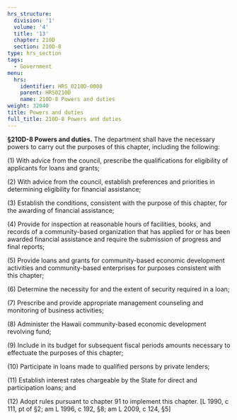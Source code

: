 ```yaml
---
hrs_structure:
  division: '1'
  volume: '4'
  title: '13'
  chapter: 210D
  section: 210D-8
type: hrs_section
tags:
  - Government
menu:
  hrs:
    identifier: HRS_0210D-0008
    parent: HRS0210D
    name: 210D-8 Powers and duties
weight: 32040
title: Powers and duties
full_title: 210D-8 Powers and duties
---
```

**§210D-8 Powers and duties.** The department shall have the necessary powers to carry out the purposes of this chapter, including the following:

(1) With advice from the council, prescribe the qualifications for eligibility of applicants for loans and grants;

(2) With advice from the council, establish preferences and priorities in determining eligibility for financial assistance;

(3) Establish the conditions, consistent with the purpose of this chapter, for the awarding of financial assistance;

(4) Provide for inspection at reasonable hours of facilities, books, and records of a community-based organization that has applied for or has been awarded financial assistance and require the submission of progress and final reports;

(5) Provide loans and grants for community-based economic development activities and community-based enterprises for purposes consistent with this chapter;

(6) Determine the necessity for and the extent of security required in a loan;

(7) Prescribe and provide appropriate management counseling and monitoring of business activities;

(8) Administer the Hawaii community-based economic development revolving fund;

(9) Include in its budget for subsequent fiscal periods amounts necessary to effectuate the purposes of this chapter;

(10) Participate in loans made to qualified persons by private lenders;

(11) Establish interest rates chargeable by the State for direct and participation loans; and

(12) Adopt rules pursuant to chapter 91 to implement this chapter. [L 1990, c 111, pt of §2; am L 1996, c 192, §8; am L 2009, c 124, §5]